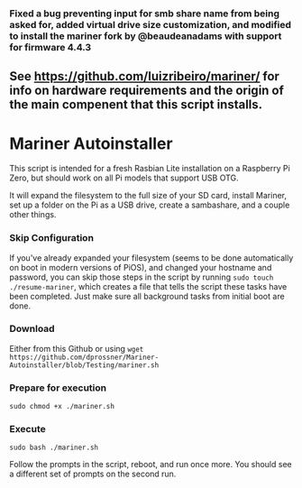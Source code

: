### Fixed a bug preventing input for smb share name from being asked for, added virtual drive size customization, and modified to install the mariner fork by @beaudeanadams with support for firmware 4.4.3

## See https://github.com/luizribeiro/mariner/ for info on hardware requirements and the origin of the main compenent that this script installs.

# Mariner Autoinstaller

This script is intended for a fresh Rasbian Lite installation on a Raspberry Pi Zero, but should work on all Pi models that support USB OTG.

It will expand the filesystem to the full size of your SD card, install Mariner, set up a folder on the Pi as a USB drive, create a sambashare, and a couple other things.
### Skip Configuration
If you've already expanded your filesystem (seems to be done automatically on boot in modern versions of PiOS), and changed your hostname and password, you can skip those steps in the script by running
`sudo touch ./resume-mariner`, which creates a file that tells the script these tasks have been completed. Just make sure all background tasks from initial boot are done.


### Download
Either from this Github or using
`wget https://github.com/dprossner/Mariner-Autoinstaller/blob/Testing/mariner.sh`

### Prepare for execution
`sudo chmod +x ./mariner.sh`

### Execute
`sudo bash ./mariner.sh`

Follow the prompts in the script, reboot, and run once more.
You should see a different set of prompts on the second run.
